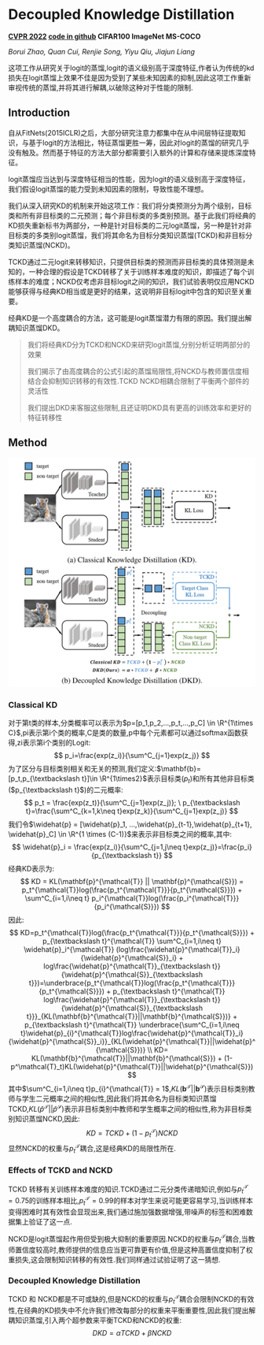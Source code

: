 # Decoupled Knowledge Distillation

**[CVPR 2022](https://openaccess.thecvf.com/content/CVPR2022/html/Zhao_Decoupled_Knowledge_Distillation_CVPR_2022_paper.html)	[code in github](https://github.com/megvii-research/mdistiller)	CIFAR100  ImageNet  MS-COCO**

*Borui Zhao, Quan Cui, Renjie Song, Yiyu Qiu, Jiajun Liang*

这项工作从研究关于logit的蒸馏,logit的语义级别高于深度特征,作者认为传统的kd损失在logit蒸馏上效果不佳是因为受到了某些未知因素的抑制,因此这项工作重新审视传统的蒸馏,并将其进行解耦,以破除这种对于性能的限制.

## Introduction 

自从FitNets(2015ICLR)之后，大部分研究注意力都集中在从中间层特征提取知识，与基于logit的方法相比，特征蒸馏更胜一筹，因此对logit的蒸馏的研究几乎没有触及。然而基于特征的方法大部分都需要引入额外的计算和存储来提炼深度特征。

logit蒸馏应当达到与深度特征相当的性能，因为logit的语义级别高于深度特征，我们假设logit蒸馏的能力受到未知因素的限制，导致性能不理想。

我们从深入研究KD的机制来开始这项工作：我们将分类预测分为两个级别，目标类和所有非目标类的二元预测；每个非目标类的多类别预测。基于此我们将经典的KD损失重新标书为两部分，一种是针对目标类的二元logit蒸馏，另一种是针对非目标类的多类别logit蒸馏，我们将其命名为目标分类知识蒸馏(TCKD)和非目标分类知识蒸馏(NCKD)。

TCKD通过二元logit来转移知识，只提供目标类的预测而非目标类的具体预测是未知的，一种合理的假设是TCKD转移了关于训练样本难度的知识，即描述了每个训练样本的难度；NCKD仅考虑非目标logit之间的知识，我们试验表明仅应用NCKD能够获得与经典KD相当或是更好的结果，这说明非目标logit中包含的知识至关重要。

经典KD是一个高度耦合的方法，这可能是logit蒸馏潜力有限的原因。我们提出解耦知识蒸馏DKD。

> 我们将经典KD分为TCKD和NCKD来研究logit蒸馏,分别分析证明两部分的效果
>
> 我们揭示了由高度耦合的公式引起的蒸馏局限性,将NCKD与教师置信度相结合会抑制知识转移的有效性.TCKD NCKD相耦合限制了平衡两个部件的灵活性
>
> 我们提出DKD来客服这些限制,且还证明DKD具有更高的训练效率和更好的特征转移性

## Method

![image-20240401101750236](imgs/image-20240401101750236.png)

### Classical KD

对于第t类的样本,分类概率可以表示为$p=[p_1,p_2,...,p_t,...,p_C] \in \R^{1\times C}$,pi表示第i个类的概率,C是类的数量,p中每个元素都可以通过softmax函数获得,zi表示第i个类别的Logit:
$$
p_i=\frac{exp(z_i)}{\sum^C_{j=1}exp(z_j)}
$$
为了区分与目标类别相关和无关的预测,我们定义:$\mathbf{b}=[p_t,p_{\textbackslash t}]\in \R^{1\times2}$表示目标类($p_t$)和所有其他非目标类($p_{\textbackslash t}$)的二元概率:
$$
p_t = \frac{exp(z_t)}{\sum^C_{j=1}exp(z_j)}; \ p_{\textbackslash t}=\frac{\sum^C_{k=1,k\neq t}exp(z_k)}{\sum^C_{j=1}exp(z_j)}
$$
我们令$\widehat{p} = [\widehat{p}_1, ...,\widehat{p}_{t-1},\widehat{p}_{t+1}, \widehat{p}_C] \in \R^{1 \times (C-1)}$来表示非目标类之间的概率,其中:
$$
\widehat{p}_i = \frac{exp(z_i)}{\sum^C_{j=1,j\neq t}exp(z_j)}=\frac{p_i}{p_{\textbackslash t}}
$$
经典KD表示为:
$$
KD = KL(\mathbf{p}^{\mathcal{T}} || \mathbf{p}^{\mathcal{S}}) = p_t^{\mathcal{T}}log(\frac{p_t^{\mathcal{T}}}{p_t^{\mathcal{S}}}) + \sum^C_{i=1,i\neq t} p_i^{\mathcal{T}}log(\frac{p_i^{\mathcal{T}}}{p_i^{\mathcal{S}}})
$$
因此:
$$
KD=p_t^{\mathcal{T}}log(\frac{p_t^{\mathcal{T}}}{p_t^{\mathcal{S}}}) + p_{\textbackslash t}^{\mathcal{T}} \sum^C_{i=1,i\neq t} \widehat{p}_i^{\mathcal{T}} (log\frac{\widehat{p}^{\mathcal{T}}_i}{\widehat{p}^{\mathcal{S}}_i} + log\frac{\widehat{p}^{\mathcal{T}}_{\textbackslash t}}{\widehat{p}^{\mathcal{S}}_{\textbackslash t}})=\underbrace{p_t^{\mathcal{T}}log(\frac{p_t^{\mathcal{T}}}{p_t^{\mathcal{S}}}) + p_{\textbackslash t}^{\mathcal{T}} log\frac{\widehat{p}^{\mathcal{T}}_{\textbackslash t}}{\widehat{p}^{\mathcal{S}}_{\textbackslash t}}}_{KL(\mathbf{b}^{\mathcal{T}}||\mathbf{b}^{\mathcal{S}})} + p_{\textbackslash t}^{\mathcal{T}} \underbrace{\sum^C_{i=1,i\neq t}\widehat{p}_{i}^{\mathcal{T}}log\frac{\widehat{p}^{\mathcal{T}}_i}{\widehat{p}^{\mathcal{S}}_i}}_{KL(\widehat{p}^{\mathcal{T}}||\widehat{p}^{\mathcal{S}})} \\
KD= KL(\mathbf{b}^{\mathcal{T}}||\mathbf{b}^{\mathcal{S}}) + (1-p^\mathcal{T}_t)KL(\widehat{p}^{\mathcal{T}}||\widehat{p}^{\mathcal{S}})
$$
其中$\sum^C_{i=1,i\neq t}p_{i}^{\mathcal{T}} = 1$,$KL(\mathbf{b}^{\mathcal{T}}||\mathbf{b}^{\mathcal{S}})$表示目标类别教师与学生二元概率之间的相似性,因此我们将其命名为目标类知识蒸馏TCKD,$KL(\widehat{p}^{\mathcal{T}}||\widehat{p}^{\mathcal{S}})$表示非目标类别中教师和学生概率之间的相似性,称为非目标类别知识蒸馏NCKD,因此:
$$
KD= TCKD + (1-p^\mathcal{T}_t)NCKD
$$
显然NCKD的权重与$p^\mathcal{T}_t$耦合,这是经典KD的局限性所在.

### Effects of  TCKD and NCKD

TCKD 转移有关训练样本难度的知识.TCKD通过二元分类传递暗知识,例如与$p^\mathcal{T}_t=0.75$的训练样本相比,$p^\mathcal{T}_t=0.99$的样本对学生来说可能更容易学习,当训练样本变得困难时其有效性会显现出来,我们通过施加强数据增强,带噪声的标签和困难数据集上验证了这一点.

NCKD是logit蒸馏起作用但受到极大抑制的重要原因.NCKD的权重与$p^\mathcal{T}_t$耦合,当教师置信度较高时,教师提供的信息应当更可靠更有价值,但是这种高置信度抑制了权重损失,这会限制知识转移的有效性.我们同样通过试验证明了这一猜想.

### Decoupled Knowledge Distillation

TCKD 和 NCKD都是不可或缺的,但是NCKD的权重与$p^\mathcal{T}_t$耦合会限制NCKD的有效性,在经典的KD损失中不允许我们修改每部分的权重来平衡重要性,因此我们提出解耦知识蒸馏,引入两个超参数来平衡TCKD和NCKD的权重:
$$
DKD = \alpha TCKD + \beta NCKD
$$
